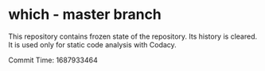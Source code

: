 # which - master branch

This repository contains frozen state of the repository.
Its history is cleared. It is used only for static code
analysis with Codacy.

Commit Time: 1687933464